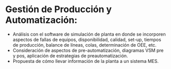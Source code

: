 # Gestión de Producción y Automatización:
* Análisis con el software de simulación de planta en donde se incorporen aspectos de fallas de equipos,
disponibilidad, calidad, set-up, tiempos de producción, balance de líneas, colas, determinación de OEE, etc.
* Consideración de aspectos de pre-automatización, diagramas VSM pre y pos, aplicación de estrategias de preautomatización.
* Propuesta de cómo llevar información de la planta a un sistema MES.